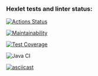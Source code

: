 ### Hexlet tests and linter status:
[![Actions Status](https://github.com/xcenia9/java-project-71/actions/workflows/hexlet-check.yml/badge.svg)](https://github.com/xcenia9/java-project-71/actions)

[![Maintainability](https://api.codeclimate.com/v1/badges/7acc7ddba1141e0c7167/maintainability)](https://codeclimate.com/github/xcenia9/java-project-71/maintainability)

[![Test Coverage](https://api.codeclimate.com/v1/badges/7acc7ddba1141e0c7167/test_coverage)](https://codeclimate.com/github/xcenia9/java-project-71/test_coverage)

![Java CI](https://github.com/xcenia9/java-project-71/actions/workflows/main.yml/badge.svg)

[![asciicast](https://asciinema.org/a/F4Ao5TFRcqbYoKV42V1ZEaJ56.svg)](https://asciinema.org/a/F4Ao5TFRcqbYoKV42V1ZEaJ56)
